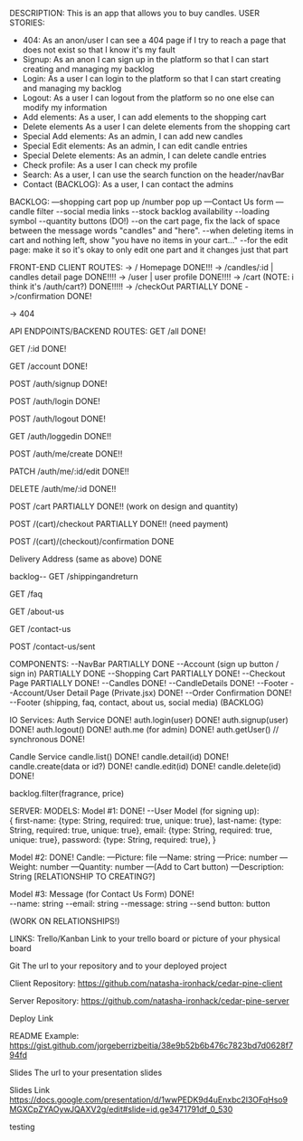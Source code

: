 DESCRIPTION:
This is an app that allows you to buy candles.
USER STORIES:

- 404: As an anon/user I can see a 404 page if I try to reach a page that does not exist so that I know it's my fault
- Signup: As an anon I can sign up in the platform so that I can start creating and managing my backlog
- Login: As a user I can login to the platform so that I can start creating and managing my backlog
- Logout: As a user I can logout from the platform so no one else can modify my information
- Add elements: As a user, I can add elements to the shopping cart
- Delete elements As a user I can delete elements from the shopping cart
- Special Add elements: As an admin, I can add new candles
- Special Edit elements: As an admin, I can edit candle entries
- Special Delete elements: As an admin, I can delete candle entries
- Check profile: As a user I can check my profile
- Search: As a user, I can use the search function on the header/navBar
- Contact (BACKLOG): As a user, I can contact the admins

BACKLOG:
—shopping cart pop up /number pop up
—Contact Us form
—candle filter
--social media links
--stock backlog availability
--loading symbol
--quantity buttons (DO!)
--on the cart page, fix the lack of space between the message words "candles" and "here".
--when deleting items in cart and nothing left, show "you have no items in your cart..."
--for the edit page: make it so it's okay to only edit
one part and it changes just that part

FRONT-END CLIENT ROUTES:
-> / Homepage DONE!!!
-> /candles/:id | candles detail page DONE!!!!
-> /user | user profile DONE!!!!
-> /cart (NOTE: i think it's /auth/cart?) DONE!!!!!
-> /checkOut PARTIALLY DONE
->/confirmation DONE!

-> 404

API ENDPOINTS/BACKEND ROUTES:
GET /all DONE!

GET /:id DONE!

GET /account DONE!

POST /auth/signup DONE!

POST /auth/login DONE!

POST /auth/logout DONE!

GET /auth/loggedin DONE!!

POST /auth/me/create DONE!!

PATCH /auth/me/:id/edit DONE!!

DELETE /auth/me/:id DONE!!

POST /cart PARTIALLY DONE!! (work on design and quantity)

POST /(cart)/checkout PARTIALLY DONE!! (need payment)

POST /(cart)/(checkout)/confirmation DONE

Delivery Address (same as above) DONE

backlog--
GET /shippingandreturn

GET /faq

GET /about-us

GET /contact-us

POST /contact-us/sent

COMPONENTS:
--NavBar PARTIALLY DONE
--Account (sign up button / sign in) PARTIALLY DONE
--Shopping Cart PARTIALLY DONE!
--Checkout Page PARTIALLY DONE!
--Candles DONE!
--CandleDetails DONE!
--Footer
--Account/User Detail Page (Private.jsx) DONE!
--Order Confirmation DONE!
--Footer (shipping, faq, contact, about us, social media) (BACKLOG)

IO
Services:
Auth Service DONE!
auth.login(user) DONE!
auth.signup(user) DONE!
auth.logout() DONE!
auth.me (for admin) DONE!
auth.getUser() // synchronous DONE!

Candle Service
candle.list() DONE!
candle.detail(id) DONE!
candle.create(data or id?) DONE!
candle.edit(id) DONE!
candle.delete(id) DONE!

backlog.filter(fragrance, price)

SERVER:
MODELS:
Model #1: DONE!
--User Model (for signing up):  
{
first-name: {type: String, required: true, unique: true},
last-name: {type: String, required: true, unique: true},
email: {type: String, required: true, unique: true},
password: {type: String, required: true},
}

Model #2: DONE!
Candle:
—Picture: file
—Name: string
—Price: number
—Weight: number
—Quantity: number
—(Add to Cart button)
—Description: String
[RELATIONSHIP TO CREATING?]

Model #3: Message (for Contact Us Form) DONE!  
--name: string
--email: string
--message: string
--send button: button

(WORK ON RELATIONSHIPS!)

LINKS:
Trello/Kanban
Link to your trello board or picture of your physical board

Git
The url to your repository and to your deployed project

Client Repository:
https://github.com/natasha-ironhack/cedar-pine-client

Server Repository:
https://github.com/natasha-ironhack/cedar-pine-server

Deploy Link

README Example:
https://gist.github.com/jorgeberrizbeitia/38e9b52b6b476c7823bd7d0628f794fd

Slides
The url to your presentation slides

Slides Link
https://docs.google.com/presentation/d/1wwPEDK9d4uEnxbc2l3OFqHso9MGXCpZYAOywJQAXV2g/edit#slide=id.ge3471791df_0_530

testing
